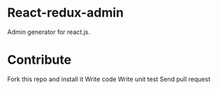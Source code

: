 React-redux-admin
=================

Admin generator for react.js.

Contribute
==========

Fork this repo and install it
Write code
Write unit test
Send pull request

